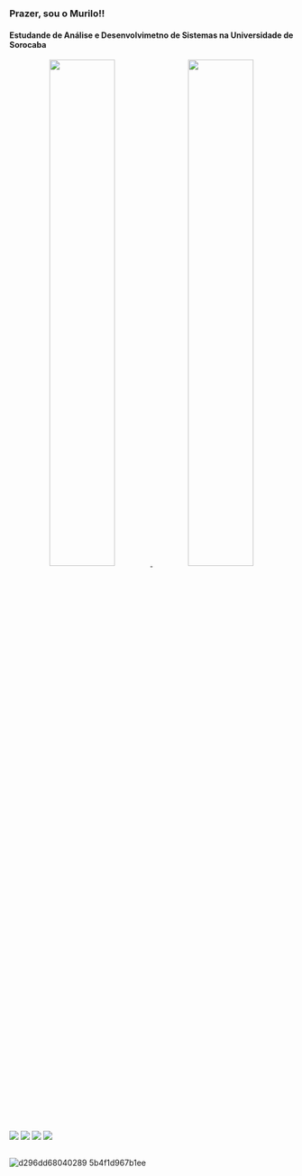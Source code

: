 ### Prazer, sou o Murilo!!
#### Estudande de Análise e Desenvolvimetno de Sistemas na Universidade de Sorocaba


<div align="center">
  <a href="https://github.com/MuriloLPereira">
  <img width="48%"  src="https://github-readme-stats.vercel.app/api?username=MuriloLPereira&show_icons=true&theme=dark&include_all_commits=true&count_private=true"/>
  <img width="48%"  src="https://github-readme-stats.vercel.app/api/top-langs/?username=MuriloLPereira&layout=compact&langs_count=7&theme=dark"/>
</div>
  
##
  
 
<div> 
 <a href="https://instagram.com/omurilx" target="_blank"><img src="https://img.shields.io/badge/-Instagram-%23E4405F?style=for-the-badge&logo=instagram&logoColor=white" target="_blank"></a>
 <a href="https://www.twitch.tv/omurilx" target="_blank"><img src="https://img.shields.io/badge/Twitch-9146FF?style=for-the-badge&logo=twitch&logoColor=white" target="_blank"></a>
 <a href="https://twitter.com/oMurilx_" target="_blank"><img src="https://img.shields.io/badge/Twitter-1DA1F2?style=for-the-badge&logo=twitter&logoColor=white"></a>
 <a href="https://www.linkedin.com/in/murilo-leme-477899228/" target="_blank"><img src="https://img.shields.io/badge/-LinkedIn-%230077B5?style=for-the-badge&logo=linkedin&logoColor=white" target="_blank"></a> 
 
 ##
 
 </div>




 ![d296dd68040289 5b4f1d967b1ee](https://user-images.githubusercontent.com/101067038/180669196-46579667-d566-4a04-a429-2d61120c45d2.gif)
##

